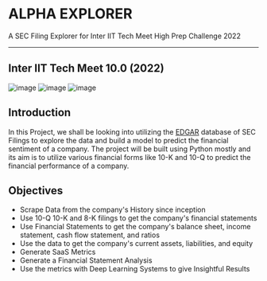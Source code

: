 # **ALPHA EXPLORER**
A SEC Filing Explorer for Inter IIT Tech Meet High Prep Challenge 2022
<hr>

## Inter IIT Tech Meet 10.0 (2022)

![image](https://www.sec.gov/edgar/search/images/edgar-logo-2x.png)
![image](https://interiit-tech.org/static/media/logo_1.f4d40e83.png)
![image](https://upload.wikimedia.org/wikipedia/en/thumb/8/82/Indian_Institute_of_Technology_Bhubaneswar_Logo.svg/240px-Indian_Institute_of_Technology_Bhubaneswar_Logo.svg.png)


## Introduction

In this Project, we shall be looking into utilizing the [EDGAR](https://www.sec.gov/edgar/searchedgar/) database of SEC Filings to explore the data and build a model to predict the financial sentiment of a company. The project will be built using Python mostly and its aim is to utilize various financial forms like 10-K and 10-Q to predict the financial performance of a company.
## Objectives
- Scrape Data from the company's History since inception
- Use 10-Q 10-K and 8-K filings to get the company's financial statements
- Use Financial Statements to get the company's balance sheet, income statement, cash flow statement, and ratios
- Use the data to get the company's current assets, liabilities, and equity
- Generate SaaS Metrics
- Generate a Financial Statement Analysis
- Use the metrics with Deep Learning Systems to give Insightful Results

